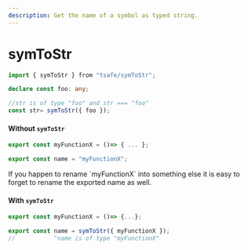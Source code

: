 ```yaml
---
description: Get the name of a symbol as typed string.
---
```


# symToStr

```typescript
import { symToStr } from "tsafe/symToStr";

declare const foo: any;

//str is of type "foo" and str === "foo"
const str= symToStr({ foo });
```

#### Without `symToStr`

```typescript
export const myFunctionX = ()=> { ... };

export const name = "myFunctionX";
```

If you happen to rename \`myFunctionX\` into something else it is easy to forget to rename the exported name as well.

#### With `symToStr`

```typescript
export const myFunctionX = ()=> {...};

export const name = symToStr({ myFunctionX });
//           ^name is of type "myFunctionX"
```
